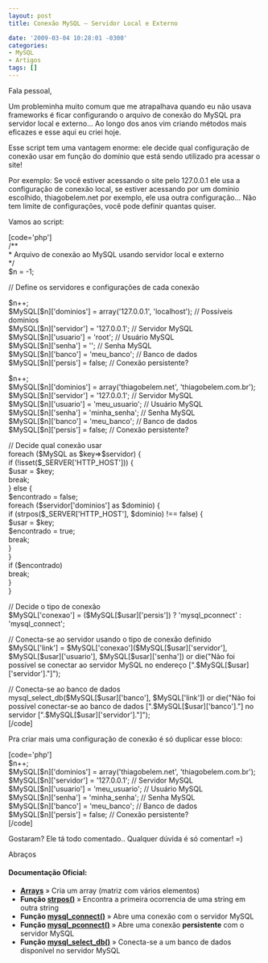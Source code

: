 ```yaml
---
layout: post
title: Conexão MySQL – Servidor Local e Externo

date: '2009-03-04 10:28:01 -0300'
categories:
- MySQL
- Artigos
tags: []
---
```

<p>Fala pessoal,</p>
<p>Um probleminha muito comum que me atrapalhava quando eu não usava frameworks é ficar configurando o arquivo de conexão do MySQL pra servidor local e externo... Ao longo dos anos vim criando métodos mais eficazes e esse aqui eu criei hoje.</p>
<p>Esse script tem uma vantagem enorme: ele decide qual configuração de conexão usar em função do domínio que está sendo utilizado pra acessar o site!</p>
<p>Por exemplo: Se você estiver acessando o site pelo 127.0.0.1 ele usa a configuração de conexão local, se estiver acessando por um domínio escolhido, thiagobelem.net por exemplo, ele usa outra configuração... Não tem limite de configurações, você pode definir quantas quiser.</p>
<p>Vamos ao script:</p>
<p>[code='php']<br />
/**<br />
*  Arquivo de conexão ao MySQL usando servidor local e externo<br />
*/<br />
$n = -1;</p>
<p>// Define os servidores e configurações de cada conexão</p>
<p>$n++;<br />
$MySQL[$n]['dominios']  = array('127.0.0.1', 'localhost'); // Possíveis dominios<br />
$MySQL[$n]['servidor']  = '127.0.0.1'; // Servidor MySQL<br />
$MySQL[$n]['usuario']   = 'root'; // Usuário MySQL<br />
$MySQL[$n]['senha']     = ''; // Senha MySQL<br />
$MySQL[$n]['banco']     = 'meu_banco'; // Banco de dados<br />
$MySQL[$n]['persis']    = false; // Conexão persistente?</p>
<p>$n++;<br />
$MySQL[$n]['dominios']  = array('thiagobelem.net', 'thiagobelem.com.br');<br />
$MySQL[$n]['servidor']  = '127.0.0.1'; // Servidor MySQL<br />
$MySQL[$n]['usuario']   = 'meu_usuario'; // Usuário MySQL<br />
$MySQL[$n]['senha']     = 'minha_senha'; // Senha MySQL<br />
$MySQL[$n]['banco']     = 'meu_banco'; // Banco de dados<br />
$MySQL[$n]['persis']    = false; // Conexão persistente?</p>
<p>// Decide qual conexão usar<br />
foreach ($MySQL as $key=>$servidor) {<br />
    if (!isset($_SERVER['HTTP_HOST'])) {<br />
        $usar = $key;<br />
        break;<br />
    } else {<br />
        $encontrado = false;<br />
        foreach ($servidor['dominios'] as $dominio) {<br />
            if (strpos($_SERVER['HTTP_HOST'], $dominio) !== false) {<br />
              $usar = $key;<br />
              $encontrado = true;<br />
              break;<br />
            }<br />
        }<br />
        if ($encontrado)<br />
            break;<br />
    }<br />
}</p>
<p>// Decide o tipo de conexão<br />
$MySQL['conexao'] = ($MySQL[$usar]['persis']) ? 'mysql_pconnect' : 'mysql_connect';</p>
<p>// Conecta-se ao servidor usando o tipo de conexão definido<br />
$MySQL['link'] = $MySQL['conexao']($MySQL[$usar]['servidor'], $MySQL[$usar]['usuario'], $MySQL[$usar]['senha']) or die("Não foi possível se conectar ao servidor MySQL no endereço [".$MySQL[$usar]['servidor']."]");</p>
<p>// Conecta-se ao banco de dados<br />
mysql_select_db($MySQL[$usar]['banco'], $MySQL['link']) or die("Não foi possível conectar-se ao banco de dados [".$MySQL[$usar]['banco']."] no servidor [".$MySQL[$usar]['servidor']."]");<br />
[/code]</p>
<p>Pra criar mais uma configuração de conexão é só duplicar esse bloco:</p>
<p>[code='php']<br />
$n++;<br />
$MySQL[$n]['dominios']  = array('thiagobelem.net', 'thiagobelem.com.br');<br />
$MySQL[$n]['servidor']  = '127.0.0.1'; // Servidor MySQL<br />
$MySQL[$n]['usuario']   = 'meu_usuario'; // Usuário MySQL<br />
$MySQL[$n]['senha']     = 'minha_senha'; // Senha MySQL<br />
$MySQL[$n]['banco']     = 'meu_banco'; // Banco de dados<br />
$MySQL[$n]['persis']    = false; // Conexão persistente?<br />
[/code]</p>
<p>Gostaram? Ele tá todo comentado.. Qualquer dúvida é só comentar! =)</p>
<p>Abraços</p>
<h4>Documentação Oficial:</h4>
<ul>
<li><strong><a href="http://www.php.net/manual/pt_BR/function.array.php" target="_blank">Arrays</a></strong> » Cria um array (matriz com vários elementos)</li>
<li><strong>Função <a href="http://us3.php.net/strpos" target="_blank">strpos()</a></strong> » Encontra a primeira ocorrencia de uma string em outra string</li>
<li><strong>Função <a href="http://us3.php.net/mysql_connect" target="_blank">mysql_connect()</a></strong> » Abre uma conexão com o servidor MySQL</li>
<li><strong>Função <a href="http://us.php.net/mysql_pconnect" target="_blank">mysql_pconnect()</a></strong> » Abre uma conexão <strong>persistente</strong> com o servidor MySQL</li>
<li><strong>Função <a href="http://us.php.net/mysql_select_db" target="_blank">mysql_select_db()</a></strong> » Conecta-se a um banco de dados disponível no servidor MySQL</li>
</ul>
